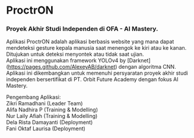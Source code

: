 # ProctrON
### Proyek Akhir Studi Independen di OFA - AI Mastery.<br>

Aplikasi ProctrON adalah aplikasi berbasis website yang mana dapat mendeteksi gesture kepala manusia saat menengok ke kiri atau ke kanan.
Ditujukan untuk deteksi menyontek atau tidak saat ujian.<br>
Aplikasi ini menggunakan framework YOLOv4 by [Darknet] (https://pages.github.com/AlexeyAB/darknet) dengan algoritma CNN. <br>
Aplikasi ini dikembangkan untuk memenuhi persyaratan proyek akhir studi independen bersertifikat di PT. Orbit Future Academy dengan fokus AI Mastery.

Pengembang Aplikasi:<br>
  Zikri Ramadhani (Leader Team)<br>
  Alifa Nadhira P (Training & Modelling)<br>
  Nur Laily Afiah (Training & Modelling)<br>
  Dela Rista Damayanti (Deployment)<br>
  Fani Oktaf Laurisa (Deployment)<br>
